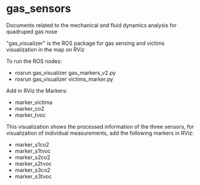 # gas_sensors
 Documents related to the mechanical and fluid dynamics analysis for quadruped gas nose

 "gas_visualizer" is the ROS package for gas sensing and victims visualization in the map on RViz

 To run the ROS nodes:
 * rosrun gas_visualizer gas_markers_v2.py
 * rosrun gas_visualizer victims_marker.py

 Add in RViz the Markers:
 - marker_victima
 - marker_co2
 - marker_tvoc

 This visualization shows the processed information of the three sensors, for visualization of individual measurements, add the following markers in RViz:
 - marker_s1co2
 - marker_s1tvoc
 - marker_s2co2
 - marker_s2tvoc
 - marker_s3co2
 - marker_s3tvoc
 
 
